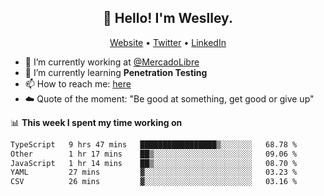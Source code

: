 <h2 align="center">👋 Hello! I'm Weslley.</h2>
<p align="center">
  <a href="http://weslleyneri.com.br">Website</a> •
  <a href="https://twitter.com/Weslley_Neri">Twitter</a> •
  <a href="https://www.linkedin.com/in/weslley-neri-3658908b">LinkedIn</a>
</p>


- 🔭 I’m currently working at [@MercadoLibre](https://github.com/mercadolibre)
- 🌱 I’m currently learning **Penetration Testing**
- 📫 How to reach me: [here](mailto:weslley39@gmail.com)
- ☁️ Quote of the moment: "Be good at something, get good or give up"

📊 **This week I spent my time working on**
<!--START_SECTION:waka-->

```txt
TypeScript   9 hrs 47 mins   █████████████████▒░░░░░░░   68.78 %
Other        1 hr 17 mins    ██▒░░░░░░░░░░░░░░░░░░░░░░   09.06 %
JavaScript   1 hr 14 mins    ██▒░░░░░░░░░░░░░░░░░░░░░░   08.70 %
YAML         27 mins         ▓░░░░░░░░░░░░░░░░░░░░░░░░   03.23 %
CSV          26 mins         ▓░░░░░░░░░░░░░░░░░░░░░░░░   03.16 %
```

<!--END_SECTION:waka-->

<!-- Inspired by https://github.com/gruselhaus/gruselhaus -->